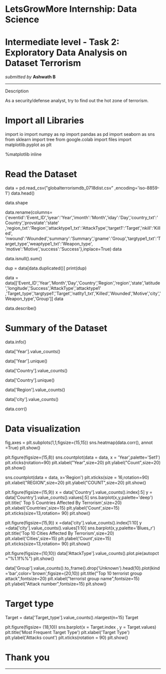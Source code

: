 # LetsGrowMore Internship: Data Science
# Intermediate level - Task 2: Exploratory Data Analysis on Dataset Terrorism
*submitted by* **Ashwath B**


---
Description

As a security/defense analyst, try to find out the hot zone of terrorism.

# Import all Libraries

import io
import numpy as np
import pandas as pd
import seaborn as sns
from sklearn import tree
from google.colab import files
import matplotlib.pyplot as plt

%matplotlib inline

# Read the Dataset 


data = pd.read_csv("globalterrorismdb_0718dist.csv" ,encoding='iso-8859-1')
data.head()

data.shape

data.rename(columns={'eventid':'Event_ID','iyear':'Year','imonth':'Month','iday':'Day','country_txt':'Country','provstate':'state'
                             ,'region_txt':'Region','attacktype1_txt':'AttackType','target1':'Target','nkill':'Killed',
                             'nwound':'Wounded','summary':'Summary','gname':'Group','targtype1_txt':'Target_type','weaptype1_txt':'Weapon_type',
                             'motive':'Motive','success':'Success'},inplace=True)
data

data.isnull().sum()

dup = data[data.duplicated()]
print(dup)

data = data[['Event_ID','Year','Month','Day','Country','Region','region','state','latitude','longitude','Success','AttackType','attacktype1'
               ,'Target_type','targtype1','Target','natlty1_txt','Killed','Wounded','Motive','city','Weapon_type','Group']]
data

data.describe()

# Summary of the Dataset

data.info()

data['Year'].value_counts()

data['Year'].unique()

data['Country'].value_counts()

data['Country'].unique()

data['Region'].value_counts()

data['city'].value_counts()

data.corr()

# Data visualization

fig,axes = plt.subplots(1,1,figsize=(15,15))
sns.heatmap(data.corr(), annot =True)
plt.show()

plt.figure(figsize=(15,8))
sns.countplot(data = data, x = 'Year',palette='Set1')
plt.xticks(rotation=90)
plt.xlabel("Year",size=20)
plt.ylabel("Count",size=20)
plt.show()

sns.countplot(data = data, x='Region')
plt.xticks(size = 16,rotation=90)
plt.xlabel("REGION",size=20)
plt.ylabel("COUNT",size=20)
plt.show()

plt.figure(figsize=(15,9))
x = data['Country'].value_counts().index[:5]
y = data['Country'].value_counts().values[:5]
sns.barplot(x,y,palette='deep')
plt.title(' Top 5 Countries Affected By Terrorism',size=20)
plt.xlabel('Countries',size=15)
plt.ylabel('Count',size=15)
plt.xticks(size=13,rotation= 90)
plt.show()

plt.figure(figsize=(15,9))
x =data['city'].value_counts().index[1:10]
y =data['city'].value_counts().values[1:10]
sns.barplot(x,y,palette='Blues_r')
plt.title('Top 10 Cities Affected By Terrorism',size=20)
plt.xlabel('Cities',size=15)
plt.ylabel('Count',size=15)
plt.xticks(size=13,rotation= 90)
plt.show()

plt.figure(figsize=(10,10))
data['AttackType'].value_counts().plot.pie(autopct ="%1.1f%%")
plt.show()

data['Group'].value_counts().to_frame().drop('Unknown').head(10).plot(kind='bar',color='brown',figsize=(20,10))
plt.title("Top 10 terrorist group attack",fontsize=20)
plt.xlabel("terrorist group name",fontsize=15)
plt.ylabel("Attack number",fontsize=15)
plt.show()

# Target type

Target = data['Target_type'].value_counts().nlargest(n=15)
Target

plt.figure(figsize= (18,10))
sns.barplot(x = Target.index , y = Target.values)
plt.title('Most Frequent Target Type')
plt.xlabel('Target Type')
plt.ylabel('Attacks count')
plt.xticks(rotation = 90)
plt.show()

# Thank you


---


